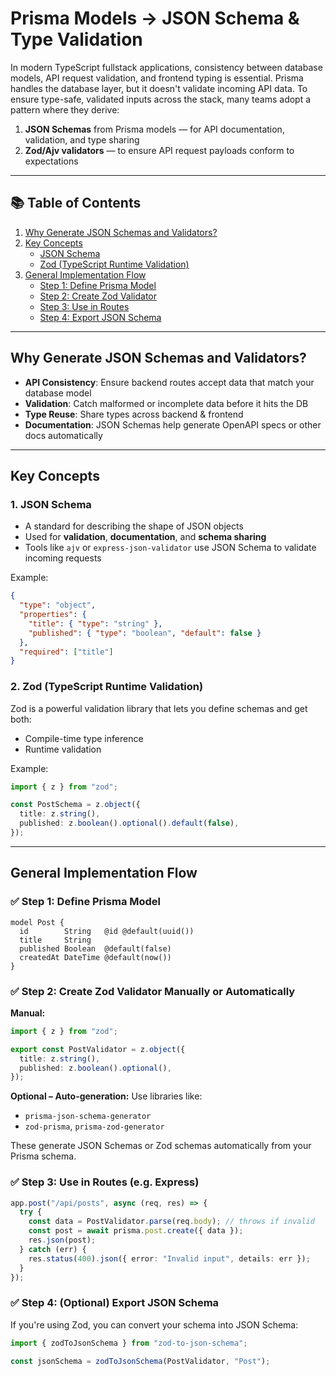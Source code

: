 # Prisma Models → JSON Schema & Type Validation

In modern TypeScript fullstack applications, consistency between database models, API request validation, and frontend typing is essential. Prisma handles the database layer, but it doesn't validate incoming API data. To ensure type-safe, validated inputs across the stack, many teams adopt a pattern where they derive:

1. **JSON Schemas** from Prisma models — for API documentation, validation, and type sharing
2. **Zod/Ajv validators** — to ensure API request payloads conform to expectations

---

## 📚 Table of Contents

1. [Why Generate JSON Schemas and Validators?](#why-generate-json-schemas-and-validators)
2. [Key Concepts](#key-concepts)  
   - [JSON Schema](#1-json-schema)  
   - [Zod (TypeScript Runtime Validation)](#2-zod-typescript-runtime-validation)
3. [General Implementation Flow](#general-implementation-flow)  
   - [Step 1: Define Prisma Model](#-step-1-define-prisma-model)  
   - [Step 2: Create Zod Validator](#-step-2-create-zod-validator-manually-or-automatically)  
   - [Step 3: Use in Routes](#-step-3-use-in-routes-eg-express)  
   - [Step 4: Export JSON Schema](#-step-4-optional-export-json-schema)

---

## Why Generate JSON Schemas and Validators?

- **API Consistency**: Ensure backend routes accept data that match your database model
- **Validation**: Catch malformed or incomplete data before it hits the DB
- **Type Reuse**: Share types across backend & frontend
- **Documentation**: JSON Schemas help generate OpenAPI specs or other docs automatically

---

## Key Concepts

### 1. JSON Schema

- A standard for describing the shape of JSON objects
- Used for **validation**, **documentation**, and **schema sharing**
- Tools like `ajv` or `express-json-validator` use JSON Schema to validate incoming requests

Example:

```json
{
  "type": "object",
  "properties": {
    "title": { "type": "string" },
    "published": { "type": "boolean", "default": false }
  },
  "required": ["title"]
}
```

### 2. Zod (TypeScript Runtime Validation)

Zod is a powerful validation library that lets you define schemas and get both:

- Compile-time type inference
- Runtime validation

Example:

```ts
import { z } from "zod";

const PostSchema = z.object({
  title: z.string(),
  published: z.boolean().optional().default(false),
});
```

---

## General Implementation Flow

### ✅ Step 1: Define Prisma Model

```prisma
model Post {
  id        String   @id @default(uuid())
  title     String
  published Boolean  @default(false)
  createdAt DateTime @default(now())
}
```

### ✅ Step 2: Create Zod Validator Manually or Automatically

**Manual:**

```ts
import { z } from "zod";

export const PostValidator = z.object({
  title: z.string(),
  published: z.boolean().optional(),
});
```

**Optional – Auto-generation:**
Use libraries like:

- `prisma-json-schema-generator`
- `zod-prisma`, `prisma-zod-generator`

These generate JSON Schemas or Zod schemas automatically from your Prisma schema.

### ✅ Step 3: Use in Routes (e.g. Express)

```ts
app.post("/api/posts", async (req, res) => {
  try {
    const data = PostValidator.parse(req.body); // throws if invalid
    const post = await prisma.post.create({ data });
    res.json(post);
  } catch (err) {
    res.status(400).json({ error: "Invalid input", details: err });
  }
});
```

### ✅ Step 4: (Optional) Export JSON Schema

If you're using Zod, you can convert your schema into JSON Schema:

```ts
import { zodToJsonSchema } from "zod-to-json-schema";

const jsonSchema = zodToJsonSchema(PostValidator, "Post");
```
